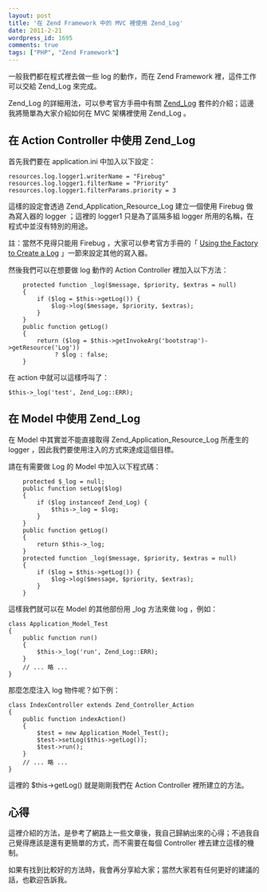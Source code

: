 ```yaml
---
layout: post
title: '在 Zend Framework 中的 MVC 裡使用 Zend_Log'
date: 2011-2-21
wordpress_id: 1695
comments: true
tags: ["PHP", "Zend Framework"]
---
```


一般我們都在程式裡去做一些 log 的動作，而在 Zend Framework 裡，這件工作可以交給 Zend_Log 來完成。

Zend_Log 的詳細用法，可以參考官方手冊中有關 [Zend_Log](http://framework.zend.com/manual/1.10/en/zend.log.html) 套件的介紹；這邊我將簡單為大家介紹如何在 MVC 架構裡使用 Zend_Log 。

<!--more-->

## 在 Action Controller 中使用 Zend_Log

首先我們要在 application.ini 中加入以下設定：

```
resources.log.logger1.writerName = "Firebug"
resources.log.logger1.filterName = "Priority"
resources.log.logger1.filterParams.priority = 3

```

這樣的設定會透過 Zend_Application_Resource_Log 建立一個使用 Firebug 做為寫入器的 logger ；這裡的 logger1 只是為了區隔多組 logger 所用的名稱，在程式中並沒有特別的用途。

註：當然不見得只能用 Firebug ，大家可以參考官方手冊的「 [Using the Factory to Create a Log](http://framework.zend.com/manual/1.10/en/zend.log.factory.html) 」一節來設定其他的寫入器。

然後我們可以在想要做 log 動作的 Action Controller 裡加入以下方法：

```
    protected function _log($message, $priority, $extras = null)
    {
        if ($log = $this->getLog()) {
            $log->log($message, $priority, $extras);
        }
    }
    public function getLog()
    {
        return ($log = $this->getInvokeArg('bootstrap')->getResource('Log'))
             ? $log : false;
    }

```

在 action 中就可以這樣呼叫了：

```
$this->_log('test', Zend_Log::ERR);

```

## 在 Model 中使用 Zend_Log

在 Model 中其實並不能直接取得 Zend_Application_Resource_Log 所產生的 logger ，因此我們要使用注入的方式來達成這個目標。

請在有需要做 Log 的 Model 中加入以下程式碼：

```
    protected $_log = null;
    public function setLog($log)
    {
        if ($log instanceof Zend_Log) {
            $this->_log = $log;
        }
    }
    public function getLog()
    {
        return $this->_log;
    }
    protected function _log($message, $priority, $extras = null)
    {
        if ($log = $this->getLog()) {
            $log->log($message, $priority, $extras);
        }
    }

```

這樣我們就可以在 Model 的其他部份用 _log 方法來做 log ，例如：

```
class Application_Model_Test
{
    public function run()
    {
        $this->_log('run', Zend_Log::ERR);
    }
    // ... 略 ...
}

```

那麼怎麼注入 log 物件呢？如下例：

```
class IndexController extends Zend_Controller_Action
{
    public function indexAction()
    {
        $test = new Application_Model_Test();
        $test->setLog($this->getLog());
        $test->run();
    }
    // ... 略 ...
}

```

這裡的 $this->getLog() 就是剛剛我們在 Action Controller 裡所建立的方法。 

## 心得

這裡介紹的方法，是參考了網路上一些文章後，我自己歸納出來的心得；不過我自己覺得應該是還有更簡單的方式，而不需要在每個 Controller 裡去建立這樣的機制。

如果有找到比較好的方法時，我會再分享給大家；當然大家若有任何更好的建議的話，也歡迎告訴我。
